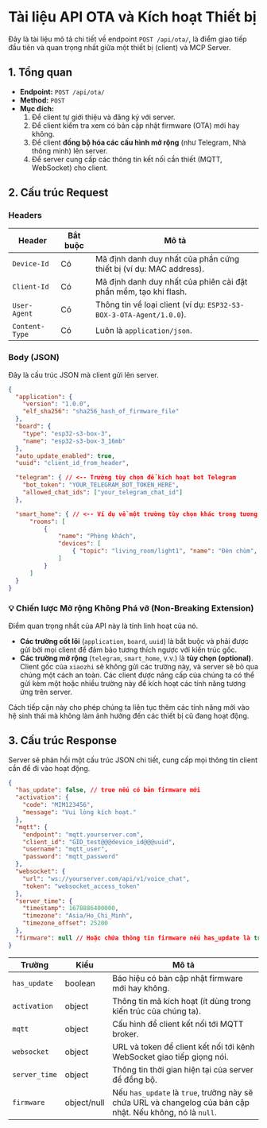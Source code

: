# Tài liệu API OTA và Kích hoạt Thiết bị

Đây là tài liệu mô tả chi tiết về endpoint `POST /api/ota/`, là điểm giao tiếp đầu tiên và quan trọng nhất giữa một thiết bị (client) và MCP Server.

## 1. Tổng quan

- **Endpoint:** `POST /api/ota/`
- **Method:** `POST`
- **Mục đích:**
    1.  Để client tự giới thiệu và đăng ký với server.
    2.  Để client kiểm tra xem có bản cập nhật firmware (OTA) mới hay không.
    3.  Để client **đồng bộ hóa các cấu hình mở rộng** (như Telegram, Nhà thông minh) lên server.
    4.  Để server cung cấp các thông tin kết nối cần thiết (MQTT, WebSocket) cho client.

## 2. Cấu trúc Request

### Headers

| Header          | Bắt buộc | Mô tả                                                                   |
| --------------- | -------- | ----------------------------------------------------------------------- |
| `Device-Id`     | Có       | Mã định danh duy nhất của phần cứng thiết bị (ví dụ: MAC address).     |
| `Client-Id`     | Có       | Mã định danh duy nhất của phiên cài đặt phần mềm, tạo khi flash.        |
| `User-Agent`    | Có       | Thông tin về loại client (ví dụ: `ESP32-S3-BOX-3-OTA-Agent/1.0.0`).      |
| `Content-Type`  | Có       | Luôn là `application/json`.                                             |

### Body (JSON)

Đây là cấu trúc JSON mà client gửi lên server.

```json
{
  "application": {
    "version": "1.0.0",
    "elf_sha256": "sha256_hash_of_firmware_file"
  },
  "board": {
    "type": "esp32-s3-box-3",
    "name": "esp32-s3-box-3_16mb"
  },
  "auto_update_enabled": true,
  "uuid": "client_id_from_header",

  "telegram": { // <-- Trường tùy chọn để kích hoạt bot Telegram
    "bot_token": "YOUR_TELEGRAM_BOT_TOKEN_HERE",
    "allowed_chat_ids": ["your_telegram_chat_id"]
  },

  "smart_home": { // <-- Ví dụ về một trường tùy chọn khác trong tương lai
      "rooms": [
          {
              "name": "Phòng khách",
              "devices": [
                  { "topic": "living_room/light1", "name": "Đèn chùm", "type": "light" }
              ]
          }
      ]
  }
}
```

### 💡 Chiến lược Mở rộng Không Phá vỡ (Non-Breaking Extension)

Điểm quan trọng nhất của API này là tính linh hoạt của nó.

- **Các trường cốt lõi** (`application`, `board`, `uuid`) là bắt buộc và phải được gửi bởi mọi client để đảm bảo tương thích ngược với kiến trúc gốc.
- **Các trường mở rộng** (`telegram`, `smart_home`, v.v.) là **tùy chọn (optional)**. Client gốc của `xiaozhi` sẽ không gửi các trường này, và server sẽ bỏ qua chúng một cách an toàn. Các client được nâng cấp của chúng ta có thể gửi kèm một hoặc nhiều trường này để kích hoạt các tính năng tương ứng trên server.

Cách tiếp cận này cho phép chúng ta liên tục thêm các tính năng mới vào hệ sinh thái mà không làm ảnh hưởng đến các thiết bị cũ đang hoạt động.

## 3. Cấu trúc Response

Server sẽ phản hồi một cấu trúc JSON chi tiết, cung cấp mọi thông tin client cần để đi vào hoạt động.

```json
{
  "has_update": false, // true nếu có bản firmware mới
  "activation": {
    "code": "MIM123456",
    "message": "Vui lòng kích hoạt."
  },
  "mqtt": {
    "endpoint": "mqtt.yourserver.com",
    "client_id": "GID_test@@@device_id@@@uuid",
    "username": "mqtt_user",
    "password": "mqtt_password"
  },
  "websocket": {
    "url": "ws://yourserver.com/api/v1/voice_chat",
    "token": "websocket_access_token"
  },
  "server_time": {
    "timestamp": 1678886400000,
    "timezone": "Asia/Ho_Chi_Minh",
    "timezone_offset": 25200
  },
  "firmware": null // Hoặc chứa thông tin firmware nếu has_update là true
}
```

| Trường          | Kiểu      | Mô tả                                                                                             |
| --------------- | --------- | ------------------------------------------------------------------------------------------------- |
| `has_update`    | boolean   | Báo hiệu có bản cập nhật firmware mới hay không.                                                  |
| `activation`    | object    | Thông tin mã kích hoạt (ít dùng trong kiến trúc của chúng ta).                                    |
| `mqtt`          | object    | Cấu hình để client kết nối tới MQTT broker.                                                      |
| `websocket`     | object    | URL và token để client kết nối tới kênh WebSocket giao tiếp giọng nói.                             |
| `server_time`   | object    | Thông tin thời gian hiện tại của server để đồng bộ.                                               |
| `firmware`      | object/null | Nếu `has_update` là `true`, trường này sẽ chứa URL và changelog của bản cập nhật. Nếu không, nó là `null`. |
